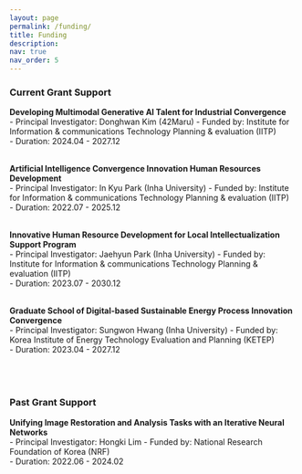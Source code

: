 ```yaml
---
layout: page
permalink: /funding/
title: Funding
description: 
nav: true
nav_order: 5
---
```


### Current Grant Support <br>
**Developing Multimodal Generative AI Talent for Industrial Convergence** <br>
    - Principal Investigator: Donghwan Kim (42Maru)
    - Funded by: Institute for Information & communications Technology Planning & evaluation (IITP) <br>
    - Duration: 2024.04 - 2027.12 <br><br>
    
**Artificial Intelligence Convergence Innovation Human Resources Development** <br>
    - Principal Investigator: In Kyu Park (Inha University)
    - Funded by: Institute for Information & communications Technology Planning & evaluation (IITP) <br>
    - Duration: 2022.07 - 2025.12 <br><br>
    
      
**Innovative Human Resource Development for Local Intellectualization Support Program** <br>
    - Principal Investigator: Jaehyun Park (Inha University)
    - Funded by: Institute for Information & communications Technology Planning & evaluation (IITP) <br>
    - Duration: 2023.07 - 2030.12 <br><br>

      
**Graduate School of Digital-based Sustainable Energy Process Innovation Convergence** <br>
    - Principal Investigator: Sungwon Hwang (Inha University)
    - Funded by: Korea Institute of Energy Technology Evaluation and Planning (KETEP) <br>
    - Duration: 2023.04 - 2027.12 <br><br><br><br>
    

### Past Grant Support <br>

**Unifying Image Restoration and Analysis Tasks with an Iterative Neural Networks** <br>
    - Principal Investigator: Hongki Lim 
    - Funded by: National Research Foundation of Korea (NRF) <br>
    - Duration: 2022.06 - 2024.02 <br><br>

  
